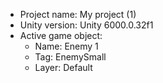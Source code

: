 <!-- UNITY CODE ASSIST INSTRUCTIONS START -->
- Project name: My project (1)
- Unity version: Unity 6000.0.32f1
- Active game object:
  - Name: Enemy 1
  - Tag: EnemySmall
  - Layer: Default
<!-- UNITY CODE ASSIST INSTRUCTIONS END -->